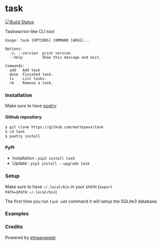 # task

[![Build Status](http://drone.matteyeux.com:8080/api/badges/matteyeux/task/status.svg)](http://drone.matteyeux.com:8080/matteyeux/task)

Taskwarrior-like CLI tool

```
Usage: task [OPTIONS] COMMAND [ARGS]...

Options:
  -v, --version  print version
  --help         Show this message and exit.

Commands:
  add   Add task
  done  Finished task.
  ls    List tasks.
  rm    Remove a task.
```

### Installation

Make sure to have [poetry](https://pypi.org/project/poetry)

#### Github repository
```bash
$ git clone https://github.com/matteyeux/task
$ cd task
$ poetry install
```

#### PyPI
- Installation : `pip3 install task`
- Update : `pip3 install --upgrade task`

### Setup

Make sure to have `~/.local/bin` in your `$PATH` (`export PATH=$PATH:~/.local/bin`)

The first time you run `task add` command it will setup the SQLite3 database.


### Examples



### Credits
Powered by [etnawrapper](https://github.com/tbobm/etnawrapper)
